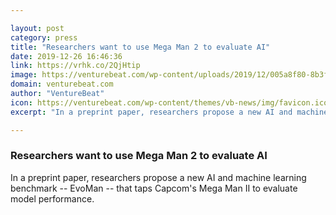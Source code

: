 ```yaml
---

layout: post
category: press
title: "Researchers want to use Mega Man 2 to evaluate AI"
date: 2019-12-26 16:46:36
link: https://vrhk.co/2QjHtip
image: https://venturebeat.com/wp-content/uploads/2019/12/005a8f80-8b3f-4faf-a1d4-da9f08806653-e1577378254851.png?w=1200&strip=all
domain: venturebeat.com
author: "VentureBeat"
icon: https://venturebeat.com/wp-content/themes/vb-news/img/favicon.ico
excerpt: "In a preprint paper, researchers propose a new AI and machine learning benchmark -- EvoMan -- that taps Capcom's Mega Man II to evaluate model performance."

---
```


### Researchers want to use Mega Man 2 to evaluate AI

In a preprint paper, researchers propose a new AI and machine learning benchmark -- EvoMan -- that taps Capcom's Mega Man II to evaluate model performance.